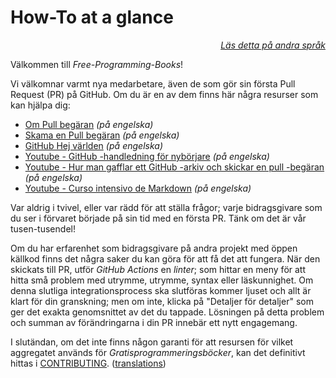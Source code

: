# How-To at a glance

<div align="right" markdown="1">

*[Läs detta på andra språk](../README.md#translations)*

</div>

Välkommen till *Free-Programming-Books*!

Vi välkomnar varmt nya medarbetare, även de som gör sin första Pull Request (PR) på GitHub. Om du är en av dem finns här några resurser som kan hjälpa dig:

* [Om Pull begäran](https://help.github.com/articles/about-pull-requests/) *(på engelska)*
* [Skama en Pull begäran](https://docs.github.com/en/free-pro-team@latest/github/collaborating-with-issues-and-pull-requests/creating-a-pull-request) *(på engelska)*
* [GitHub Hej världen](https://guides.github.com/activities/hello-world/) *(på engelska)*
* [Youtube - GitHub -handledning för nybörjare](https://www.youtube.com/watch?v=0fKg7e37bQE) *(på engelska)*
* [Youtube - Hur man gafflar ett GitHub -arkiv och skickar en pull -begäran](https://www.youtube.com/watch?v=G1I3HF4YWEw) *(på engelska)*
* [Youtube - Curso intensivo de Markdown](https://www.youtube.com/watch?v=HUBNt18RFbo) *(på engelska)*


Var aldrig i tvivel, eller var rädd för att ställa frågor; varje bidragsgivare som du ser i förvaret började på sin tid med en första PR. Tänk om det är vår tusen-tusendel!

Om du har erfarenhet som bidragsgivare på andra projekt med öppen källkod finns det några saker du kan göra för att få det att fungera. När den skickats till PR, utför *GitHub Actions* en *linter*; som hittar en meny för att hitta små problem med utrymme, utrymme, syntax eller läskunnighet. Om denna slutliga integrationsprocess ska slutföras kommer ljuset och allt är klart för din granskning; men om inte, klicka på "Detaljer för detaljer" som ger det exakta genomsnittet av det du tappade. Lösningen på detta problem och summan av förändringarna i din PR innebär ett nytt engagemang.

I slutändan, om det inte finns någon garanti för att resursen för vilket aggregatet används för *Gratisprogrammeringsböcker*, kan det definitivt hittas i [CONTRIBUTING](CONTRIBUTING.md). ([translations](../README.md#translations))
